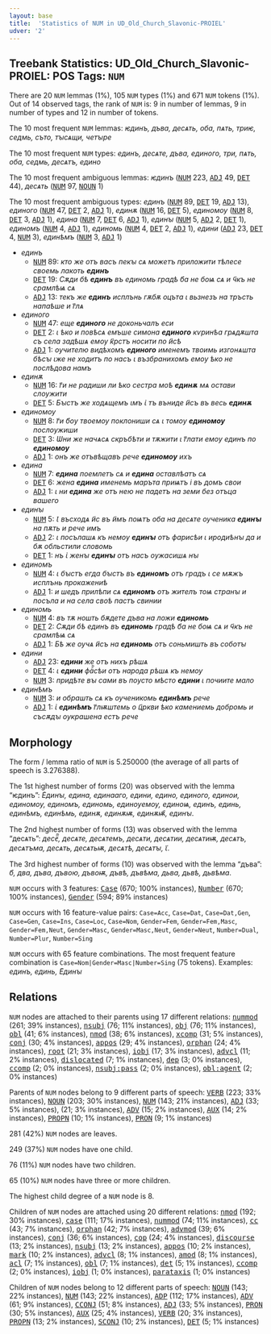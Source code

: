 ```yaml
---
layout: base
title:  'Statistics of NUM in UD_Old_Church_Slavonic-PROIEL'
udver: '2'
---
```


## Treebank Statistics: UD_Old_Church_Slavonic-PROIEL: POS Tags: `NUM`

There are 20 `NUM` lemmas (1%), 105 `NUM` types (1%) and 671 `NUM` tokens (1%).
Out of 14 observed tags, the rank of `NUM` is: 9 in number of lemmas, 9 in number of types and 12 in number of tokens.

The 10 most frequent `NUM` lemmas: <em>ѥдинъ, дъва, десѧть, оба, пѧть, триѥ, седмь, съто, тꙑсѧщи, четꙑрe</em>

The 10 most frequent `NUM` types:  <em>единъ, десѧте, дъва, единого, три, пѧть, оба, седмь, десѧтъ, едино</em>

The 10 most frequent ambiguous lemmas: <em>ѥдинъ</em> (<tt><a href="cu_proiel-pos-NUM.html">NUM</a></tt> 223, <tt><a href="cu_proiel-pos-ADJ.html">ADJ</a></tt> 49, <tt><a href="cu_proiel-pos-DET.html">DET</a></tt> 44), <em>десѧть</em> (<tt><a href="cu_proiel-pos-NUM.html">NUM</a></tt> 97, <tt><a href="cu_proiel-pos-NOUN.html">NOUN</a></tt> 1)

The 10 most frequent ambiguous types:  <em>единъ</em> (<tt><a href="cu_proiel-pos-NUM.html">NUM</a></tt> 89, <tt><a href="cu_proiel-pos-DET.html">DET</a></tt> 19, <tt><a href="cu_proiel-pos-ADJ.html">ADJ</a></tt> 13), <em>единого</em> (<tt><a href="cu_proiel-pos-NUM.html">NUM</a></tt> 47, <tt><a href="cu_proiel-pos-DET.html">DET</a></tt> 2, <tt><a href="cu_proiel-pos-ADJ.html">ADJ</a></tt> 1), <em>единѫ</em> (<tt><a href="cu_proiel-pos-NUM.html">NUM</a></tt> 16, <tt><a href="cu_proiel-pos-DET.html">DET</a></tt> 5), <em>единомоу</em> (<tt><a href="cu_proiel-pos-NUM.html">NUM</a></tt> 8, <tt><a href="cu_proiel-pos-DET.html">DET</a></tt> 3, <tt><a href="cu_proiel-pos-ADJ.html">ADJ</a></tt> 1), <em>едина</em> (<tt><a href="cu_proiel-pos-NUM.html">NUM</a></tt> 7, <tt><a href="cu_proiel-pos-DET.html">DET</a></tt> 6, <tt><a href="cu_proiel-pos-ADJ.html">ADJ</a></tt> 1), <em>единꙑ</em> (<tt><a href="cu_proiel-pos-NUM.html">NUM</a></tt> 5, <tt><a href="cu_proiel-pos-ADJ.html">ADJ</a></tt> 2, <tt><a href="cu_proiel-pos-DET.html">DET</a></tt> 1), <em>единомъ</em> (<tt><a href="cu_proiel-pos-NUM.html">NUM</a></tt> 4, <tt><a href="cu_proiel-pos-ADJ.html">ADJ</a></tt> 1), <em>единомь</em> (<tt><a href="cu_proiel-pos-NUM.html">NUM</a></tt> 4, <tt><a href="cu_proiel-pos-DET.html">DET</a></tt> 2, <tt><a href="cu_proiel-pos-ADJ.html">ADJ</a></tt> 1), <em>едини</em> (<tt><a href="cu_proiel-pos-ADJ.html">ADJ</a></tt> 23, <tt><a href="cu_proiel-pos-DET.html">DET</a></tt> 4, <tt><a href="cu_proiel-pos-NUM.html">NUM</a></tt> 3), <em>единѣмъ</em> (<tt><a href="cu_proiel-pos-NUM.html">NUM</a></tt> 3, <tt><a href="cu_proiel-pos-ADJ.html">ADJ</a></tt> 1)


* <em>единъ</em>
  * <tt><a href="cu_proiel-pos-NUM.html">NUM</a></tt> 89: <em>кто же отъ васъ пекꙑ сѧ можетъ приложити тѣлесе своемь лакоть <b>единъ</b></em>
  * <tt><a href="cu_proiel-pos-DET.html">DET</a></tt> 19: <em>Сѫди бѣ <b>единъ</b> въ единомь градѣ б҃а не боѩ сѧ и ч҃къ не срамлѣѩ сѧ</em>
  * <tt><a href="cu_proiel-pos-ADJ.html">ADJ</a></tt> 13: <em>текъ же <b>единъ</b> исплънь гѫбѫ оцъта ꙇ вьзнезъ на тръсть напаѣше и г҃лѧ</em>
* <em>единого</em>
  * <tt><a href="cu_proiel-pos-NUM.html">NUM</a></tt> 47: <em>еще <b>единого</b> не доконьчалъ еси</em>
  * <tt><a href="cu_proiel-pos-DET.html">DET</a></tt> 2: <em>ꙇ ѣко и повѣсѧ емъше симона <b>единого</b> кѵринѣа грѧдѫшта съ села задѣшѧ емоу к҃рстъ носити по и҃сѣ</em>
  * <tt><a href="cu_proiel-pos-ADJ.html">ADJ</a></tt> 1: <em>оучителю видѣхомъ <b>единого</b> именемъ твоимь изгонѧшта бѣсꙑ ꙇже не ходитъ по насъ ꙇ възбранихомъ емоу ѣко не послѣдова намъ</em>
* <em>единѫ</em>
  * <tt><a href="cu_proiel-pos-NUM.html">NUM</a></tt> 16: <em>г҃и не радиши ли ѣко сестра моѣ <b>единѫ</b> мѧ остави слоужити</em>
  * <tt><a href="cu_proiel-pos-DET.html">DET</a></tt> 5: <em>Бꙑстъ же ходѧщемъ ꙇмъ ꙇ҅ тъ въниде и҃съ въ весь <b>единѫ</b></em>
* <em>единомоу</em>
  * <tt><a href="cu_proiel-pos-NUM.html">NUM</a></tt> 8: <em>г҃и б҃оу твоемоу поклониши сѧ ꙇ томоу <b>единомоу</b> послоужиши</em>
  * <tt><a href="cu_proiel-pos-DET.html">DET</a></tt> 3: <em>Ѡни же начѧсѧ скръбѣти и тѫжити ꙇ г҃лати емоу единъ по <b>единомоу</b></em>
  * <tt><a href="cu_proiel-pos-ADJ.html">ADJ</a></tt> 1: <em>онъ же отъвѣщавъ рече <b>единомоу</b> ихъ</em>
* <em>едина</em>
  * <tt><a href="cu_proiel-pos-NUM.html">NUM</a></tt> 7: <em><b>едина</b> поемлетъ сѧ и <b>едина</b> оставлѣатъ сѧ</em>
  * <tt><a href="cu_proiel-pos-DET.html">DET</a></tt> 6: <em>жена <b>едина</b> именемь маръта приѩтъ і въ домъ свои</em>
  * <tt><a href="cu_proiel-pos-ADJ.html">ADJ</a></tt> 1: <em>ꙇ ни <b>едина</b> же отъ нею не падетъ на земи без отъца вашего</em>
* <em>единꙑ</em>
  * <tt><a href="cu_proiel-pos-NUM.html">NUM</a></tt> 5: <em>Ꙇ въсходѧ и҃с въ и҃мъ поѩтъ оба на десѧте оученика <b>единꙑ</b> на пѫть и рече имъ</em>
  * <tt><a href="cu_proiel-pos-ADJ.html">ADJ</a></tt> 2: <em>ꙇ посълашѧ къ немоу <b>единꙑ</b> отъ фарисѣи ꙇ иродиѣнꙑ да и бѫ обльстили словомь</em>
  * <tt><a href="cu_proiel-pos-DET.html">DET</a></tt> 1: <em>нъ ꙇ҅ женꙑ <b>единꙑ</b> отъ насъ оужасишѧ нꙑ</em>
* <em>единомъ</em>
  * <tt><a href="cu_proiel-pos-NUM.html">NUM</a></tt> 4: <em>ꙇ бꙑстъ егда бꙑстъ въ <b>единомъ</b> отъ градъ ꙇ се мѫжъ исплънь прокажениѣ</em>
  * <tt><a href="cu_proiel-pos-ADJ.html">ADJ</a></tt> 1: <em>и шедъ прилѣпи сѧ <b>единомъ</b> отъ жителъ тоѩ странꙑ и посъла и на села своѣ пастъ свинии</em>
* <em>единомь</em>
  * <tt><a href="cu_proiel-pos-NUM.html">NUM</a></tt> 4: <em>въ тѫ ношть бѫдете дъва на ложи <b>единомь</b></em>
  * <tt><a href="cu_proiel-pos-DET.html">DET</a></tt> 2: <em>Сѫди бѣ единъ въ <b>единомь</b> градѣ б҃а не боѩ сѧ и ч҃къ не срамлѣѩ сѧ</em>
  * <tt><a href="cu_proiel-pos-ADJ.html">ADJ</a></tt> 1: <em>Бѣ же оучѧ и҃съ на <b>единомь</b> отъ соньмишть въ соботꙑ</em>
* <em>едини</em>
  * <tt><a href="cu_proiel-pos-ADJ.html">ADJ</a></tt> 23: <em><b>едини</b> же отъ нихъ рѣшѧ</em>
  * <tt><a href="cu_proiel-pos-DET.html">DET</a></tt> 4: <em>ꙇ <b>едини</b> фаⷬ҇сѣи отъ народа рѣшѧ къ немоу</em>
  * <tt><a href="cu_proiel-pos-NUM.html">NUM</a></tt> 3: <em>придѣте вꙑ сами въ поусто мѣсто <b>едини</b> ꙇ почиите мало</em>
* <em>единѣмъ</em>
  * <tt><a href="cu_proiel-pos-NUM.html">NUM</a></tt> 3: <em>и обрашть сѧ къ оученикомь <b>единѣмъ</b> рече</em>
  * <tt><a href="cu_proiel-pos-ADJ.html">ADJ</a></tt> 1: <em>ꙇ҅ <b>единѣмъ</b> г҃лѭштемь о ц҃ркви ѣко камениемь добромь и съсѫдꙑ оукрашена естъ рече</em>

## Morphology

The form / lemma ratio of `NUM` is 5.250000 (the average of all parts of speech is 3.276388).

The 1st highest number of forms (20) was observed with the lemma “ѥдинъ”: <em>Е҅динꙑ, едина, единааго, едини, едино, единого, единои, единомоу, единомъ, единомь, единоуемоу, единоѩ, единъ, единь, единѣмъ, единѣмь, единѫ, единѫѭ, единѫѭ҄, единꙑ</em>.

The 2nd highest number of forms (13) was observed with the lemma “десѧть”: <em>десеⷮ҇, десѧте, десѧтемъ, десѧти, десѧтии, десѧтиѭ, десѧтъ, десѧтъма, десѧть, десѧтьѭ, десѧтѣ, десѧтꙑ, ꙇ҃</em>.

The 3rd highest number of forms (10) was observed with the lemma “дъва”: <em>б҃, два, дъва, дъвою, дъвоѭ, дъвѣ, дъвѣма, дьва, дьвѣ, дьвѣма</em>.

`NUM` occurs with 3 features: <tt><a href="cu_proiel-feat-Case.html">Case</a></tt> (670; 100% instances), <tt><a href="cu_proiel-feat-Number.html">Number</a></tt> (670; 100% instances), <tt><a href="cu_proiel-feat-Gender.html">Gender</a></tt> (594; 89% instances)

`NUM` occurs with 16 feature-value pairs: `Case=Acc`, `Case=Dat`, `Case=Dat,Gen`, `Case=Gen`, `Case=Ins`, `Case=Loc`, `Case=Nom`, `Gender=Fem`, `Gender=Fem,Masc`, `Gender=Fem,Neut`, `Gender=Masc`, `Gender=Masc,Neut`, `Gender=Neut`, `Number=Dual`, `Number=Plur`, `Number=Sing`

`NUM` occurs with 65 feature combinations.
The most frequent feature combination is `Case=Nom|Gender=Masc|Number=Sing` (75 tokens).
Examples: <em>единъ, единь, Е҅динꙑ</em>


## Relations

`NUM` nodes are attached to their parents using 17 different relations: <tt><a href="cu_proiel-dep-nummod.html">nummod</a></tt> (261; 39% instances), <tt><a href="cu_proiel-dep-nsubj.html">nsubj</a></tt> (76; 11% instances), <tt><a href="cu_proiel-dep-obj.html">obj</a></tt> (76; 11% instances), <tt><a href="cu_proiel-dep-obl.html">obl</a></tt> (41; 6% instances), <tt><a href="cu_proiel-dep-nmod.html">nmod</a></tt> (38; 6% instances), <tt><a href="cu_proiel-dep-xcomp.html">xcomp</a></tt> (31; 5% instances), <tt><a href="cu_proiel-dep-conj.html">conj</a></tt> (30; 4% instances), <tt><a href="cu_proiel-dep-appos.html">appos</a></tt> (29; 4% instances), <tt><a href="cu_proiel-dep-orphan.html">orphan</a></tt> (24; 4% instances), <tt><a href="cu_proiel-dep-root.html">root</a></tt> (21; 3% instances), <tt><a href="cu_proiel-dep-iobj.html">iobj</a></tt> (17; 3% instances), <tt><a href="cu_proiel-dep-advcl.html">advcl</a></tt> (11; 2% instances), <tt><a href="cu_proiel-dep-dislocated.html">dislocated</a></tt> (7; 1% instances), <tt><a href="cu_proiel-dep-dep.html">dep</a></tt> (3; 0% instances), <tt><a href="cu_proiel-dep-ccomp.html">ccomp</a></tt> (2; 0% instances), <tt><a href="cu_proiel-dep-nsubj-pass.html">nsubj:pass</a></tt> (2; 0% instances), <tt><a href="cu_proiel-dep-obl-agent.html">obl:agent</a></tt> (2; 0% instances)

Parents of `NUM` nodes belong to 9 different parts of speech: <tt><a href="cu_proiel-pos-VERB.html">VERB</a></tt> (223; 33% instances), <tt><a href="cu_proiel-pos-NOUN.html">NOUN</a></tt> (203; 30% instances), <tt><a href="cu_proiel-pos-NUM.html">NUM</a></tt> (143; 21% instances), <tt><a href="cu_proiel-pos-ADJ.html">ADJ</a></tt> (33; 5% instances),  (21; 3% instances), <tt><a href="cu_proiel-pos-ADV.html">ADV</a></tt> (15; 2% instances), <tt><a href="cu_proiel-pos-AUX.html">AUX</a></tt> (14; 2% instances), <tt><a href="cu_proiel-pos-PROPN.html">PROPN</a></tt> (10; 1% instances), <tt><a href="cu_proiel-pos-PRON.html">PRON</a></tt> (9; 1% instances)

281 (42%) `NUM` nodes are leaves.

249 (37%) `NUM` nodes have one child.

76 (11%) `NUM` nodes have two children.

65 (10%) `NUM` nodes have three or more children.

The highest child degree of a `NUM` node is 8.

Children of `NUM` nodes are attached using 20 different relations: <tt><a href="cu_proiel-dep-nmod.html">nmod</a></tt> (192; 30% instances), <tt><a href="cu_proiel-dep-case.html">case</a></tt> (111; 17% instances), <tt><a href="cu_proiel-dep-nummod.html">nummod</a></tt> (74; 11% instances), <tt><a href="cu_proiel-dep-cc.html">cc</a></tt> (43; 7% instances), <tt><a href="cu_proiel-dep-orphan.html">orphan</a></tt> (42; 7% instances), <tt><a href="cu_proiel-dep-advmod.html">advmod</a></tt> (39; 6% instances), <tt><a href="cu_proiel-dep-conj.html">conj</a></tt> (36; 6% instances), <tt><a href="cu_proiel-dep-cop.html">cop</a></tt> (24; 4% instances), <tt><a href="cu_proiel-dep-discourse.html">discourse</a></tt> (13; 2% instances), <tt><a href="cu_proiel-dep-nsubj.html">nsubj</a></tt> (13; 2% instances), <tt><a href="cu_proiel-dep-appos.html">appos</a></tt> (10; 2% instances), <tt><a href="cu_proiel-dep-mark.html">mark</a></tt> (10; 2% instances), <tt><a href="cu_proiel-dep-advcl.html">advcl</a></tt> (8; 1% instances), <tt><a href="cu_proiel-dep-amod.html">amod</a></tt> (8; 1% instances), <tt><a href="cu_proiel-dep-acl.html">acl</a></tt> (7; 1% instances), <tt><a href="cu_proiel-dep-obl.html">obl</a></tt> (7; 1% instances), <tt><a href="cu_proiel-dep-det.html">det</a></tt> (5; 1% instances), <tt><a href="cu_proiel-dep-ccomp.html">ccomp</a></tt> (2; 0% instances), <tt><a href="cu_proiel-dep-iobj.html">iobj</a></tt> (1; 0% instances), <tt><a href="cu_proiel-dep-parataxis.html">parataxis</a></tt> (1; 0% instances)

Children of `NUM` nodes belong to 12 different parts of speech: <tt><a href="cu_proiel-pos-NOUN.html">NOUN</a></tt> (143; 22% instances), <tt><a href="cu_proiel-pos-NUM.html">NUM</a></tt> (143; 22% instances), <tt><a href="cu_proiel-pos-ADP.html">ADP</a></tt> (112; 17% instances), <tt><a href="cu_proiel-pos-ADV.html">ADV</a></tt> (61; 9% instances), <tt><a href="cu_proiel-pos-CCONJ.html">CCONJ</a></tt> (51; 8% instances), <tt><a href="cu_proiel-pos-ADJ.html">ADJ</a></tt> (33; 5% instances), <tt><a href="cu_proiel-pos-PRON.html">PRON</a></tt> (30; 5% instances), <tt><a href="cu_proiel-pos-AUX.html">AUX</a></tt> (25; 4% instances), <tt><a href="cu_proiel-pos-VERB.html">VERB</a></tt> (20; 3% instances), <tt><a href="cu_proiel-pos-PROPN.html">PROPN</a></tt> (13; 2% instances), <tt><a href="cu_proiel-pos-SCONJ.html">SCONJ</a></tt> (10; 2% instances), <tt><a href="cu_proiel-pos-DET.html">DET</a></tt> (5; 1% instances)

